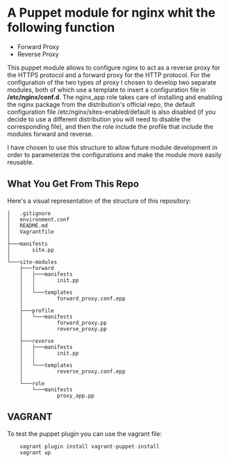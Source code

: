 # A Puppet module for nginx whit the following function
* Forward Proxy
* Reverse Proxy

This puppet module allows to configure nginx to act as a reverse proxy for the HTTPS protocol and a forward proxy for the HTTP protocol.
For the configuration of the two types of proxy I chosen to develop two separate modules, both of which use a template to insert a configuration file in **/etc/nginx/conf.d**.
The nginx_app role takes care of installing and enabling the nginx package from the distribution's official repo, the default configuration file /etc/nginx/sites-enabled/default is also disabled (if you decide to use a different distribution you will need to disable the corresponding file), and then the role include the profile that include the modules forward and reverse.

I have chosen to use this structure to allow future module development in order to parameterize the configurations and make the module more easily reusable.

## What You Get From This Repo
Here's a visual representation of the structure of this repository:

```
│   .gitignore
│   environment.conf
│   README.md
│   Vagrantfile
│
├───manifests
│       site.pp
│
└───site-modules
    ├───forward
    │   ├───manifests
    │   │       init.pp
    │   │
    │   └───templates
    │           forward_proxy.conf.epp
    │
    ├───profile
    │   └───manifests
    │           forward_proxy.pp
    │           reverse_proxy.pp
    │
    ├───reverse
    │   ├───manifests
    │   │       init.pp
    │   │
    │   └───templates
    │           reverse_proxy.conf.epp
    │
    └───role
        └───manifests
                proxy_app.pp
```

## VAGRANT
To test the puppet plugin you can use the vagrant file:
```bash
    vagrant plugin install vagrant-puppet-install
    vagrant up
```
